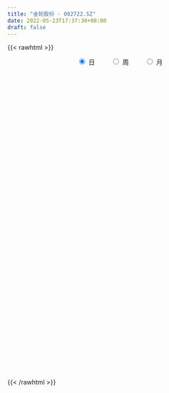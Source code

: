 ```yaml
---
title: "金轮股份 - 002722.SZ"
date: 2022-05-23T17:37:30+08:00
draft: false
---
```

{{< rawhtml >}}
    <div style="text-align: center">
        <label style="padding: 1rem;"><input style="margin-right: .5rem" type="radio" name="period" value="D" checked onclick="period_change(this)">日</label>
        <label style="padding: 1rem;"><input style="margin-right: .5rem" type="radio" name="period" value="W" onclick="period_change(this)">周</label>
        <label style="padding: 1rem;"><input style="margin-right: .5rem" type="radio" name="period" value="M" onclick="period_change(this)">月</label>
    </div>
    <div id="chart" style="height: 700px;"></div> 
    <script type="text/javascript">
        const D_v = [29540.01,19705.76,13783.36,18724.8,16854.02,21760.97,12408.0,9203.0,9210.0,19580.03,15314.66,8583.0,7541.0,9333.0,10350.11,13234.0,21246.44,17171.02,7627.02,10613.02,7798.01,6740.0,11750.0,17583.01,22428.33,13745.0,12539.6,26282.88,48815.02,25202.34,19177.02,22521.0,23849.41,12480.0,17145.01,13607.0,13845.56,10935.0,10678.3,11093.01,15631.22,12966.56,9770.22,13306.0,11323.96,13561.22,9998.0,8195.0,12367.92,5506.0,9317.0,8236.0,8039.33,9776.0,9061.0,20246.51,11210.0,7804.0,14082.0,8140.0,10072.0,9028.0,11045.09,11756.49,23821.0,23014.0,44930.56,35906.39,27461.82,25692.0,23168.5,16668.0,18751.0,27755.84,18300.71,43947.0,24241.01,19572.0,23809.0,33464.23,33584.84,33512.83,20903.53,19076.8,14858.99,16646.0,14756.0,14851.05,12149.36,17169.0,25646.65,37424.05,28118.3,24191.01,16433.0,15124.26,24366.0,9470.0,11513.78,6914.0,10866.01,7193.01,38720.56,41671.68,93333.93,74706.01,54613.71,30189.8,100962.21,141797.03,103416.89,71551.62,58770.44,43609.57,39744.0,36044.42,70797.27,56603.91,33527.35,46784.48,34726.83,43763.42,73543.37,47463.15,43237.0,44427.09,40610.73,34162.5,23081.5,43179.0,29408.0,35622.0,83324.0,66308.2,37172.95,47472.0,75911.83,35866.76,23230.0,31844.11,22893.0,39750.1,33325.23,20619.93,18549.1,98325.02,145037.58,116612.72,75483.0,40029.0,43390.01,33496.0,24697.0,38227.0,40150.0,33821.0,30223.97,26290.0,16871.46,22335.46,18538.1,142492.93,82390.04,60171.69,59709.69,32622.0,66355.0,31489.01,35462.27,22520.01,36804.77,17054.0,39725.01,17375.82,12788.18,40459.36,20962.0,18051.0,21208.0,19857.01,18972.0,17894.0,12238.09,19775.0,14641.0,12241.9,11501.26,9977.36,11166.0,12212.0,14461.27,17492.27,20879.0,12019.0,14772.1,11854.83,8086.01,9178.83,10229.83,9208.0,13979.0,15185.0,9699.68,12421.0,9555.0,13462.52,13579.0,12816.7,14735.77,9966.31,16068.01,9875.0,10141.01,10777.01,11404.0,154542.53,126430.24,94734.66,51258.49,36596.79,36758.1,30339.88,19250.01,18134.29,14488.0,16301.0,12977.0,11340.69,8526.01,12856.0,17324.1,10480.19,19434.0,14899.0,15205.0,11196.19,15813.55,12300.55,11942.0,7184.0,9374.85,17342.84,9350.0,8295.61,9035.77,10913.0,21994.0,16657.36,11255.0,23840.4]
const D_histogram = [0.0,-0.0101278632,-0.0209825497,-0.011426606,-0.0129672705,-0.0346395923,-0.0474656528,-0.0520711162,-0.0543293181,-0.0206997369,0.0014288978,0.0132966829,0.0161789651,0.013241339,0.0107683267,0.0053029036,0.0250397342,0.0199141899,0.0134685775,-0.0017935321,-0.0096521424,-0.0092455391,0.0033612407,0.002524673,0.0188272413,0.0085987008,0.0167191126,0.0409819138,0.0925042721,0.1192718947,0.1314013874,0.1385260585,0.1182120528,0.0904299536,0.054750037,0.0267145381,-0.0053316348,-0.0401140851,-0.0529987938,-0.0634875457,-0.0526347205,-0.0582104914,-0.0564276542,-0.0468065502,-0.0479864841,-0.0455542482,-0.0536451816,-0.0562982457,-0.0680390983,-0.0655601519,-0.0560635665,-0.0425385073,-0.0379495338,-0.0518791254,-0.0504020973,-0.0915615346,-0.1053860417,-0.103665351,-0.0620608567,-0.0287681493,-0.0023647993,0.0228089542,0.0439258544,0.0651219587,0.0997862084,0.1351038507,0.2012186973,0.2067691472,0.1991238398,0.1818782701,0.1686775955,0.1340690213,0.0932946484,0.0984437428,0.0935918813,0.123355947,0.1302173358,0.1271727066,0.10247269,0.0882351148,0.0702514439,0.028366227,-0.0072236769,-0.0159258258,-0.0181317742,-0.0141945348,-0.0193444414,-0.0375340581,-0.0430741594,-0.0549752561,-0.0860685425,-0.0775872149,-0.1192357207,-0.0985903299,-0.0933647273,-0.1093522663,-0.1694572944,-0.1975177333,-0.2271846227,-0.2181329955,-0.1713889748,-0.1432849889,-0.0839767096,-0.0214295312,0.096715463,0.1214025632,0.1682660127,0.1898129283,0.2877417497,0.2962914701,0.2374857767,0.1951639726,0.1585659451,0.0939274101,0.0308424233,-0.0101631605,0.0216406629,0.0080187504,-0.0206157937,-0.0054195992,-0.0043787089,-0.0384199164,-0.0013185809,0.0152521272,0.023794799,0.0389289551,0.0177454898,-0.0161966573,-0.0276015313,-0.0178379411,-0.0163373638,-0.0206954863,0.0149459124,-0.0098453493,-0.0163094026,-0.0619644188,-0.0466860676,-0.0487935625,-0.0500893007,-0.0545232169,-0.0720545591,-0.1292588739,-0.1812326687,-0.1738217959,-0.1681108539,-0.0612733519,0.0549859503,0.1588054693,0.1877586753,0.1965593607,0.1535288933,0.1092735935,0.0873813009,0.0683288224,0.0487084283,-0.0054501223,-0.052877952,-0.0660387361,-0.0875136528,-0.1084072584,-0.120574207,-0.1040226492,-0.068825106,-0.1104208902,-0.0873124946,-0.0852879307,-0.0395923258,-0.0141403,-0.0365019278,-0.0352463143,-0.0536348978,-0.0653809328,-0.1264437985,-0.1536633336,-0.1521498122,-0.1834136597,-0.1878542465,-0.201625011,-0.1613500692,-0.0978783281,-0.0344586712,0.0084515462,0.029218214,0.0349505165,0.0372611806,0.028924877,0.0244971638,0.0118465504,0.0125470938,0.0087870299,-0.0154607209,0.0010870728,-0.0304173537,-0.0354359487,-0.0554187207,-0.0459544869,-0.0318265409,-0.023739838,-0.0287439526,-0.0390725941,-0.0827405258,-0.1148328492,-0.1147513867,-0.0853122743,-0.0745590504,-0.1059058481,-0.0960232982,-0.0739999043,-0.0351418805,-0.0017290292,0.0418395168,0.0638670941,0.0640729783,0.0804389221,0.0892998192,0.184686099,0.2025245948,0.2169478184,0.1916037902,0.1722205929,0.1099720314,0.0347178168,-0.0237624387,-0.0354241254,-0.0495957852,-0.0689519432,-0.0706023313,-0.0743093622,-0.0629873462,-0.0452480793,-0.0632421708,-0.0693606323,-0.138394459,-0.1861304007,-0.1888726663,-0.1909193062,-0.1447624383,-0.0909038743,-0.0609994453,-0.0213723713,0.0204055335,0.0472550763,0.078548849,0.099959676,0.1131876683,0.1062955214,0.1124385554,0.1127717806,0.1091890323,0.1222360765]
const D_fast = [0.0,-0.0126598291,-0.0287601529,-0.0220608608,-0.0268433428,-0.0571755628,-0.0818680364,-0.0994912788,-0.1153318103,-0.0868771634,-0.0643913042,-0.0491993484,-0.0422723249,-0.0418996162,-0.0416805468,-0.0458202441,-0.0198234799,-0.0199704768,-0.0230489447,-0.0387594374,-0.0490310833,-0.0509358647,-0.0374887748,-0.0376941742,-0.0166847957,-0.0247636609,-0.0124634709,0.0220448086,0.096693235,0.1532788313,0.1982586708,0.2400148565,0.249253864,0.2440792532,0.2220868459,0.2007299815,0.1673508999,0.1225399283,0.0964055211,0.0700448828,0.0677390279,0.0476106342,0.0352865578,0.0332060243,0.0200294693,0.0110731431,-0.0104290856,-0.0271567111,-0.0559073384,-0.0698184299,-0.0743377361,-0.0714473038,-0.0763457137,-0.1032450866,-0.1143685829,-0.1784184038,-0.2185894213,-0.2427850684,-0.2166957883,-0.1905951182,-0.164782968,-0.133906976,-0.1018086122,-0.0643320181,-0.0047212163,0.0643723887,0.1807919095,0.2380346463,0.2801702987,0.3083942966,0.3373630208,0.336271702,0.3188209912,0.3485810213,0.3671271301,0.4277301826,0.4671459053,0.4958944527,0.4968126086,0.5046338122,0.5042130023,0.4694193421,0.4320235189,0.4193399137,0.4126010216,0.4129896274,0.4030036105,0.3754304791,0.359121838,0.3334769273,0.2808665052,0.2699510292,0.1984935932,0.1944914016,0.1763758223,0.1330502167,0.0305808651,-0.0468590072,-0.1333220523,-0.1788036739,-0.1749068969,-0.1826241582,-0.1443100563,-0.0871202607,0.0552035992,0.1102413402,0.1991712929,0.2681714405,0.4380356993,0.5206582873,0.5212240381,0.5276932271,0.5307366859,0.4895800034,0.4342056225,0.3906592486,0.4278732377,0.4162560128,0.3824675202,0.3963088149,0.396255028,0.3526088414,0.3893805317,0.4097642717,0.4242556431,0.449122038,0.4323749452,0.3943836338,0.3760783769,0.3813824819,0.3787987182,0.3692667242,0.408644601,0.3813920019,0.370850598,0.309704477,0.3133113113,0.2990054258,0.2851873625,0.2671226421,0.2315776601,0.1420586268,0.0447766648,0.0087320887,-0.0275846828,0.0639344812,0.1939402709,0.3374611572,0.4133540322,0.4712945577,0.4666463136,0.4497094122,0.4496624448,0.4476921719,0.4402488849,0.3847278038,0.324080486,0.2944100179,0.2510566879,0.2030612678,0.1607507674,0.1512966629,0.1692879297,0.1000869229,0.1013671949,0.0820697761,0.1178672995,0.1397842504,0.1082971406,0.1007411756,0.0689438676,0.0408525993,-0.051821216,-0.1174565845,-0.1539805161,-0.2310977786,-0.2825019269,-0.3466789443,-0.3467415197,-0.3077393607,-0.2529343716,-0.2079112676,-0.1798400464,-0.1653701146,-0.1537441554,-0.1548492398,-0.1531526621,-0.1628416378,-0.159004321,-0.1605676274,-0.1886805584,-0.1718609966,-0.2109697615,-0.2248473436,-0.2586847958,-0.2607091837,-0.254537873,-0.2523861296,-0.2645762323,-0.2846730223,-0.3490260855,-0.4098266212,-0.4384330053,-0.4303219615,-0.4382085003,-0.49603176,-0.5101550346,-0.5066316168,-0.4765590631,-0.4435784691,-0.3895500439,-0.3515556931,-0.3353315643,-0.29885589,-0.2676700381,-0.1261122335,-0.0576425891,0.0110175892,0.0335745085,0.0572464594,0.0224909057,-0.0440838546,-0.1085047198,-0.1290224379,-0.1555930439,-0.1921871877,-0.2114881587,-0.2337725301,-0.2381973507,-0.2317701036,-0.2655747378,-0.2890333574,-0.3926657989,-0.4869343408,-0.5368947729,-0.5866712393,-0.576704981,-0.5455723856,-0.5309178179,-0.4966338368,-0.4497545485,-0.4110912367,-0.3601602518,-0.3137595057,-0.2722345964,-0.2525528629,-0.2183001901,-0.1897740197,-0.16605951,-0.1224534467]
const D_slow = [0.0,-0.0025319658,-0.0077776032,-0.0106342547,-0.0138760724,-0.0225359704,-0.0344023836,-0.0474201627,-0.0610024922,-0.0661774264,-0.065820202,-0.0624960313,-0.05845129,-0.0551409553,-0.0524488736,-0.0511231477,-0.0448632141,-0.0398846666,-0.0365175223,-0.0369659053,-0.0393789409,-0.0416903257,-0.0408500155,-0.0402188472,-0.0355120369,-0.0333623617,-0.0291825836,-0.0189371051,0.0041889629,0.0340069366,0.0668572834,0.101488798,0.1310418112,0.1536492996,0.1673368089,0.1740154434,0.1726825347,0.1626540134,0.1494043149,0.1335324285,0.1203737484,0.1058211256,0.091714212,0.0800125745,0.0680159534,0.0566273914,0.043216096,0.0291415346,0.01213176,-0.004258278,-0.0182741696,-0.0289087965,-0.0383961799,-0.0513659613,-0.0639664856,-0.0868568692,-0.1132033797,-0.1391197174,-0.1546349316,-0.1618269689,-0.1624181687,-0.1567159302,-0.1457344666,-0.1294539769,-0.1045074248,-0.0707314621,-0.0204267878,0.031265499,0.081046459,0.1265160265,0.1686854254,0.2022026807,0.2255263428,0.2501372785,0.2735352488,0.3043742356,0.3369285695,0.3687217462,0.3943399187,0.4163986974,0.4339615583,0.4410531151,0.4392471958,0.4352657394,0.4307327959,0.4271841622,0.4223480518,0.4129645373,0.4021959974,0.3884521834,0.3669350478,0.3475382441,0.3177293139,0.2930817314,0.2697405496,0.242402483,0.2000381594,0.1506587261,0.0938625704,0.0393293216,-0.0035179221,-0.0393391693,-0.0603333467,-0.0656907295,-0.0415118638,-0.011161223,0.0309052802,0.0783585122,0.1502939497,0.2243668172,0.2837382614,0.3325292545,0.3721707408,0.3956525933,0.4033631992,0.4008224091,0.4062325748,0.4082372624,0.403083314,0.4017284142,0.4006337369,0.3910287578,0.3906991126,0.3945121444,0.4004608442,0.4101930829,0.4146294554,0.4105802911,0.4036799082,0.399220423,0.395136082,0.3899622104,0.3936986885,0.3912373512,0.3871600006,0.3716688959,0.359997379,0.3477989883,0.3352766631,0.3216458589,0.3036322192,0.2713175007,0.2260093335,0.1825538845,0.1405261711,0.1252078331,0.1389543207,0.178655688,0.2255953568,0.274735197,0.3131174203,0.3404358187,0.3622811439,0.3793633495,0.3915404566,0.390177926,0.376958438,0.360448754,0.3385703408,0.3114685262,0.2813249744,0.2553193121,0.2381130356,0.2105078131,0.1886796895,0.1673577068,0.1574596253,0.1539245503,0.1447990684,0.1359874898,0.1225787654,0.1062335322,0.0746225825,0.0362067491,-0.0018307039,-0.0476841188,-0.0946476805,-0.1450539332,-0.1853914505,-0.2098610326,-0.2184757004,-0.2163628138,-0.2090582603,-0.2003206312,-0.191005336,-0.1837741168,-0.1776498258,-0.1746881882,-0.1715514148,-0.1693546573,-0.1732198375,-0.1729480693,-0.1805524078,-0.1894113949,-0.2032660751,-0.2147546968,-0.2227113321,-0.2286462916,-0.2358322797,-0.2456004282,-0.2662855597,-0.294993772,-0.3236816187,-0.3450096872,-0.3636494498,-0.3901259119,-0.4141317364,-0.4326317125,-0.4414171826,-0.4418494399,-0.4313895607,-0.4154227872,-0.3994045426,-0.3792948121,-0.3569698573,-0.3107983325,-0.2601671838,-0.2059302292,-0.1580292817,-0.1149741335,-0.0874811256,-0.0788016714,-0.0847422811,-0.0935983125,-0.1059972588,-0.1232352445,-0.1408858274,-0.1594631679,-0.1752100045,-0.1865220243,-0.202332567,-0.2196727251,-0.2542713399,-0.30080394,-0.3480221066,-0.3957519331,-0.4319425427,-0.4546685113,-0.4699183726,-0.4752614654,-0.4701600821,-0.458346313,-0.4387091007,-0.4137191817,-0.3854222647,-0.3588483843,-0.3307387455,-0.3025458003,-0.2752485422,-0.2446895231]
const D_data = [['2021-05-11', 11.8977, 12.2051, 11.8085, 12.3836],['2021-05-12', 12.0464, 12.0464, 11.9076, 12.1555],['2021-05-13', 12.0762, 11.9671, 11.7589, 12.0762],['2021-05-14', 11.8779, 12.2051, 11.8779, 12.3439],['2021-05-17', 12.096, 12.0762, 11.9076, 12.3439],['2021-05-18', 11.9969, 11.7391, 11.6895, 11.9969],['2021-05-19', 11.7292, 11.7193, 11.63, 11.9176],['2021-05-20', 11.6697, 11.7292, 11.6598, 11.9374],['2021-05-21', 11.7093, 11.6895, 11.6499, 11.8581],['2021-05-24', 11.6895, 12.1853, 11.6895, 12.215],['2021-05-25', 12.1952, 12.1753, 11.9969, 12.2249],['2021-05-26', 12.1059, 12.1357, 12.0167, 12.1654],['2021-05-27', 12.1654, 12.0663, 12.0365, 12.1753],['2021-05-28', 12.0464, 11.9969, 11.8977, 12.1059],['2021-05-31', 12.06, 11.99, 11.97, 12.28],['2021-06-01', 12.0, 11.93, 11.74, 12.11],['2021-06-02', 11.93, 12.29, 11.86, 12.29],['2021-06-03', 12.3, 12.03, 12.0, 12.36],['2021-06-04', 12.0, 11.99, 11.92, 12.12],['2021-06-07', 12.02, 11.82, 11.78, 12.03],['2021-06-08', 11.8, 11.84, 11.8, 11.98],['2021-06-09', 11.91, 11.91, 11.79, 11.98],['2021-06-10', 11.94, 12.09, 11.85, 12.14],['2021-06-11', 12.1, 11.95, 11.92, 12.24],['2021-06-15', 11.9, 12.21, 11.71, 12.34],['2021-06-16', 12.3, 11.9, 11.88, 12.3],['2021-06-17', 11.9, 12.13, 11.86, 12.24],['2021-06-18', 12.13, 12.44, 12.0, 12.54],['2021-06-21', 12.65, 13.04, 12.61, 13.35],['2021-06-22', 13.04, 13.03, 12.82, 13.04],['2021-06-23', 13.15, 13.06, 12.86, 13.15],['2021-06-24', 13.1, 13.17, 12.96, 13.21],['2021-06-25', 13.17, 12.91, 12.74, 13.29],['2021-06-28', 12.92, 12.79, 12.76, 12.98],['2021-06-29', 12.82, 12.6, 12.49, 12.88],['2021-06-30', 12.64, 12.58, 12.49, 12.72],['2021-07-01', 12.57, 12.4, 12.3, 12.62],['2021-07-02', 12.4, 12.19, 12.13, 12.48],['2021-07-05', 12.22, 12.32, 12.2, 12.44],['2021-07-06', 12.33, 12.26, 12.18, 12.47],['2021-07-07', 12.21, 12.5, 12.15, 12.67],['2021-07-08', 12.57, 12.28, 12.26, 12.59],['2021-07-09', 12.21, 12.33, 12.18, 12.39],['2021-07-12', 12.37, 12.43, 12.3, 12.45],['2021-07-13', 12.42, 12.29, 12.22, 12.45],['2021-07-14', 12.29, 12.31, 12.16, 12.52],['2021-07-15', 12.3, 12.13, 12.1, 12.31],['2021-07-16', 12.12, 12.13, 12.06, 12.22],['2021-07-19', 12.12, 11.93, 11.76, 12.12],['2021-07-20', 11.88, 12.03, 11.82, 12.03],['2021-07-21', 11.96, 12.1, 11.96, 12.18],['2021-07-22', 12.05, 12.17, 11.97, 12.21],['2021-07-23', 12.16, 12.07, 12.0, 12.16],['2021-07-26', 12.08, 11.77, 11.7, 12.16],['2021-07-27', 11.86, 11.88, 11.71, 12.03],['2021-07-28', 11.7, 11.17, 10.95, 11.71],['2021-07-29', 11.26, 11.27, 11.25, 11.5],['2021-07-30', 11.26, 11.33, 11.19, 11.41],['2021-08-02', 11.37, 11.86, 11.14, 11.92],['2021-08-03', 11.86, 11.9, 11.82, 12.07],['2021-08-04', 11.9, 11.94, 11.88, 12.13],['2021-08-05', 11.86, 12.05, 11.86, 12.18],['2021-08-06', 12.0, 12.13, 11.85, 12.18],['2021-08-09', 12.15, 12.27, 12.11, 12.42],['2021-08-10', 12.27, 12.64, 12.27, 12.9],['2021-08-11', 12.68, 12.92, 12.64, 12.98],['2021-08-12', 12.8, 13.71, 12.8, 13.85],['2021-08-13', 13.65, 13.31, 13.3, 13.79],['2021-08-16', 13.2, 13.31, 13.0, 13.63],['2021-08-17', 13.3, 13.29, 13.18, 13.69],['2021-08-18', 13.29, 13.42, 13.01, 13.64],['2021-08-19', 13.42, 13.17, 13.11, 13.48],['2021-08-20', 13.17, 13.01, 12.8, 13.35],['2021-08-23', 13.25, 13.6, 13.11, 13.65],['2021-08-24', 13.65, 13.59, 13.45, 13.8],['2021-08-25', 13.56, 14.22, 13.55, 14.29],['2021-08-26', 14.11, 14.18, 13.89, 14.34],['2021-08-27', 14.12, 14.22, 14.0, 14.28],['2021-08-30', 14.21, 14.02, 13.89, 14.32],['2021-08-31', 13.96, 14.18, 13.93, 14.84],['2021-09-01', 14.17, 14.17, 14.05, 14.95],['2021-09-02', 14.1, 13.81, 13.65, 14.1],['2021-09-03', 13.74, 13.75, 13.71, 14.2],['2021-09-06', 13.75, 14.02, 13.69, 14.1],['2021-09-07', 14.02, 14.12, 13.96, 14.2],['2021-09-08', 14.18, 14.25, 14.02, 14.37],['2021-09-09', 14.18, 14.18, 14.05, 14.22],['2021-09-10', 14.18, 13.99, 13.87, 14.26],['2021-09-13', 14.02, 14.11, 13.8, 14.15],['2021-09-14', 14.19, 14.0, 13.85, 14.34],['2021-09-15', 13.9, 13.64, 13.51, 13.96],['2021-09-16', 13.67, 14.06, 13.66, 14.5],['2021-09-17', 14.05, 13.31, 13.26, 14.1],['2021-09-22', 12.95, 13.99, 12.93, 14.04],['2021-09-23', 14.07, 13.83, 13.72, 14.14],['2021-09-24', 13.95, 13.49, 13.41, 13.95],['2021-09-27', 13.51, 12.65, 12.61, 13.64],['2021-09-28', 12.71, 12.69, 12.51, 12.83],['2021-09-29', 12.69, 12.36, 12.3, 12.69],['2021-09-30', 12.36, 12.62, 12.24, 12.72],['2021-10-08', 12.86, 13.09, 12.67, 13.16],['2021-10-11', 13.01, 12.93, 12.78, 13.1],['2021-10-12', 13.45, 13.46, 13.15, 14.18],['2021-10-13', 13.44, 13.78, 13.22, 14.11],['2021-10-14', 13.78, 14.99, 13.67, 15.15],['2021-10-15', 15.0, 14.29, 14.09, 15.0],['2021-10-18', 14.29, 14.88, 14.2, 15.0],['2021-10-19', 14.88, 14.9, 14.69, 15.08],['2021-10-20', 14.92, 16.39, 14.85, 16.39],['2021-10-21', 16.81, 15.82, 15.7, 17.13],['2021-10-22', 16.33, 15.09, 14.83, 16.33],['2021-10-25', 15.0, 15.24, 14.99, 15.76],['2021-10-26', 15.33, 15.29, 14.84, 15.54],['2021-10-27', 15.17, 14.82, 14.7, 15.28],['2021-10-28', 14.82, 14.6, 14.45, 15.15],['2021-10-29', 14.61, 14.66, 14.27, 14.84],['2021-11-01', 14.8, 15.61, 14.66, 15.61],['2021-11-02', 15.65, 15.16, 15.05, 15.65],['2021-11-03', 15.18, 14.91, 14.68, 15.27],['2021-11-04', 14.84, 15.47, 14.7, 15.54],['2021-11-05', 15.31, 15.39, 15.11, 15.55],['2021-11-08', 15.35, 14.9, 14.85, 15.44],['2021-11-09', 14.8, 15.84, 14.8, 15.85],['2021-11-10', 15.66, 15.79, 15.46, 16.09],['2021-11-11', 15.7, 15.83, 15.61, 16.15],['2021-11-12', 15.9, 16.06, 15.7, 16.19],['2021-11-15', 16.18, 15.67, 15.53, 16.19],['2021-11-16', 15.63, 15.42, 15.32, 15.78],['2021-11-17', 15.45, 15.62, 15.33, 15.67],['2021-11-18', 15.6, 15.92, 15.43, 16.09],['2021-11-19', 16.03, 15.89, 15.72, 16.06],['2021-11-22', 15.71, 15.85, 15.51, 16.08],['2021-11-23', 15.92, 16.49, 15.8, 16.68],['2021-11-24', 16.49, 15.82, 15.77, 16.6],['2021-11-25', 15.82, 16.01, 15.6, 16.18],['2021-11-26', 15.99, 15.4, 15.33, 15.99],['2021-11-29', 15.05, 16.09, 15.01, 16.39],['2021-11-30', 16.18, 15.92, 15.74, 16.35],['2021-12-01', 15.61, 15.93, 15.61, 16.08],['2021-12-02', 15.96, 15.88, 15.8, 16.26],['2021-12-03', 15.82, 15.65, 15.61, 15.93],['2021-12-06', 15.64, 14.91, 14.86, 15.64],['2021-12-07', 14.9, 14.59, 14.35, 15.06],['2021-12-08', 14.59, 15.1, 14.49, 15.11],['2021-12-09', 15.1, 15.0, 14.9, 15.37],['2021-12-10', 14.96, 16.5, 14.9, 16.5],['2021-12-13', 17.02, 17.24, 16.49, 17.75],['2021-12-14', 17.3, 17.79, 16.96, 18.26],['2021-12-15', 17.92, 17.38, 17.14, 18.0],['2021-12-16', 17.28, 17.42, 17.16, 17.57],['2021-12-17', 17.53, 16.86, 16.82, 17.54],['2021-12-20', 17.04, 16.76, 16.52, 17.04],['2021-12-21', 16.86, 16.99, 16.66, 17.04],['2021-12-22', 17.02, 17.03, 16.5, 17.24],['2021-12-23', 16.98, 17.02, 16.7, 17.49],['2021-12-24', 17.05, 16.46, 16.32, 17.3],['2021-12-27', 16.34, 16.3, 16.08, 16.49],['2021-12-28', 16.35, 16.57, 16.1, 16.71],['2021-12-29', 16.58, 16.36, 16.31, 16.63],['2021-12-30', 16.41, 16.22, 16.12, 16.55],['2021-12-31', 16.2, 16.19, 16.12, 16.39],['2022-01-05', 17.81, 16.51, 16.25, 17.81],['2022-01-06', 16.26, 16.85, 15.57, 16.86],['2022-01-07', 16.75, 15.83, 15.71, 16.82],['2022-01-10', 15.87, 16.54, 15.64, 17.16],['2022-01-11', 16.55, 16.3, 16.11, 16.63],['2022-01-12', 16.23, 16.95, 16.13, 17.39],['2022-01-13', 17.03, 16.89, 16.82, 17.12],['2022-01-14', 16.81, 16.3, 16.29, 17.01],['2022-01-17', 16.3, 16.53, 16.15, 16.65],['2022-01-18', 16.51, 16.22, 15.94, 16.65],['2022-01-19', 16.15, 16.19, 16.0, 16.42],['2022-01-20', 16.38, 15.31, 15.31, 16.38],['2022-01-21', 15.31, 15.39, 15.26, 15.63],['2022-01-24', 15.51, 15.56, 15.15, 15.83],['2022-01-25', 15.33, 14.93, 14.75, 15.45],['2022-01-26', 14.83, 15.01, 14.82, 15.16],['2022-01-27', 15.0, 14.67, 14.51, 15.15],['2022-01-28', 14.63, 15.25, 14.56, 15.4],['2022-02-07', 15.32, 15.69, 15.08, 15.69],['2022-02-08', 15.74, 15.95, 15.53, 15.99],['2022-02-09', 15.88, 15.94, 15.72, 16.06],['2022-02-10', 15.96, 15.82, 15.78, 16.01],['2022-02-11', 15.8, 15.7, 15.28, 15.85],['2022-02-14', 15.6, 15.68, 15.31, 15.69],['2022-02-15', 15.81, 15.53, 15.4, 15.95],['2022-02-16', 15.57, 15.54, 15.46, 15.63],['2022-02-17', 15.52, 15.38, 15.37, 15.59],['2022-02-18', 15.38, 15.5, 15.2, 15.6],['2022-02-21', 15.54, 15.42, 15.37, 15.58],['2022-02-22', 15.36, 15.06, 14.96, 15.37],['2022-02-23', 15.07, 15.52, 15.07, 15.57],['2022-02-24', 15.49, 14.84, 14.6, 15.52],['2022-02-25', 14.89, 15.02, 14.88, 15.16],['2022-02-28', 14.98, 14.7, 14.39, 15.0],['2022-03-01', 14.8, 14.97, 14.65, 15.15],['2022-03-02', 14.84, 15.03, 14.81, 15.06],['2022-03-03', 15.06, 14.96, 14.82, 15.06],['2022-03-04', 14.9, 14.75, 14.62, 14.96],['2022-03-07', 14.75, 14.58, 14.5, 14.84],['2022-03-08', 14.58, 13.93, 13.91, 14.68],['2022-03-09', 13.9, 13.75, 13.1, 14.15],['2022-03-10', 14.0, 13.93, 13.92, 14.39],['2022-03-11', 13.81, 14.25, 13.51, 14.28],['2022-03-14', 14.29, 14.01, 14.0, 14.36],['2022-03-15', 14.01, 13.3, 13.29, 14.01],['2022-03-16', 13.45, 13.62, 12.92, 13.76],['2022-03-17', 13.67, 13.73, 13.67, 13.99],['2022-03-18', 13.56, 14.0, 13.56, 14.1],['2022-03-21', 14.0, 14.05, 13.8, 14.23],['2022-03-22', 14.04, 14.34, 13.88, 14.55],['2022-03-23', 14.5, 14.23, 14.16, 14.53],['2022-03-24', 14.35, 14.01, 13.97, 14.35],['2022-03-25', 14.0, 14.26, 13.95, 14.36],['2022-03-28', 14.08, 14.25, 13.88, 14.42],['2022-03-29', 15.68, 15.68, 15.1, 15.68],['2022-03-30', 15.51, 15.13, 14.81, 15.55],['2022-03-31', 15.24, 15.31, 15.0, 16.15],['2022-04-01', 14.82, 14.92, 14.8, 15.5],['2022-04-06', 14.88, 15.0, 14.75, 15.08],['2022-04-07', 14.8, 14.34, 14.32, 14.87],['2022-04-08', 14.23, 13.85, 13.73, 14.4],['2022-04-11', 13.88, 13.69, 13.52, 14.05],['2022-04-12', 13.58, 14.05, 13.48, 14.08],['2022-04-13', 14.1, 13.9, 13.82, 14.19],['2022-04-14', 14.04, 13.68, 13.66, 14.04],['2022-04-15', 13.68, 13.77, 13.54, 13.91],['2022-04-18', 13.7, 13.65, 13.32, 13.7],['2022-04-19', 13.55, 13.78, 13.55, 13.84],['2022-04-20', 13.78, 13.87, 13.73, 14.08],['2022-04-21', 13.8, 13.35, 13.26, 13.96],['2022-04-22', 13.35, 13.35, 13.08, 13.44],['2022-04-25', 13.49, 12.24, 12.24, 13.49],['2022-04-26', 12.4, 12.02, 12.0, 12.6],['2022-04-27', 11.93, 12.25, 11.69, 12.27],['2022-04-28', 12.13, 12.04, 11.88, 12.33],['2022-04-29', 12.05, 12.57, 12.05, 12.75],['2022-05-05', 12.38, 12.78, 12.37, 12.99],['2022-05-06', 12.42, 12.58, 12.35, 12.76],['2022-05-09', 12.76, 12.79, 12.42, 12.87],['2022-05-10', 12.76, 12.97, 12.57, 13.05],['2022-05-11', 13.03, 12.93, 12.9, 13.38],['2022-05-12', 12.93, 13.13, 12.51, 13.18],['2022-05-13', 13.15, 13.16, 13.0, 13.26],['2022-05-16', 13.16, 13.18, 13.03, 13.33],['2022-05-17', 13.26, 12.98, 12.86, 13.28],['2022-05-18', 13.19, 13.18, 13.14, 13.76],['2022-05-19', 13.27, 13.17, 13.02, 13.3],['2022-05-20', 13.25, 13.16, 13.11, 13.28],['2022-05-23', 13.23, 13.45, 13.17, 13.5]]
const W_v = [397235.08,316841.9600000001,236065.66,223732.89,145111.86,250400.75,175062.35,126985.2,189669.39,293609.0,524203.37,561181.03,562586.87,334774.47,201384.14,278519.91,472891.7,422084.27,614042.0499999999,215592.62,144577.3,126475.92,111689.09,106735.51,71089.22,63526.71,80068.57,66430.87,159227.97,73246.04,42609.21,17874.51,87624.34,146269.01,130339.87,122268.85,87039.41,216173.84,286616.76,127908.5,140455.85,80781.36,128236.92,76693.22,201915.01,325404.18,277715.64,405609.58,153948.51,121873.56,103717.92,90725.47,95784.24,75792.26,51984.85,47588.64,42807.79,76932.86,43247.73,49492.0,36276.0,47969.0,83225.13,149582.37,58421.6,69390.41,117005.51,140082.62,455457.65,405739.33,249591.95,160330.88,92600.56,73314.57,113189.24,35612.43,64537.07,59430.2,46611.0,109330.04,114802.35,156051.0,237043.94,260022.83,207796.57,273076.6,324718.22,261813.3,164572.38,115561.31,91457.01,28797.88,76701.86,55592.1,34631.38,56147.91,33699.34,106710.13,271276.32,101017.12,82169.23,54961.63,70660.57,64418.79,52998.9,37531.65,29594.61,39820.46,34966.02,74322.99,50098.33,73978.99,95450.39,10343.45,43583.09,168111.34,42949.12,111529.27,143622.66,56501.56,90088.73,81373.16,92086.17,94344.5,245455.17,194415.88,105404.87,223030.42,143807.51,123673.46,164257.68,100555.79,111343.63,135524.06,126221.89,121529.33,69539.88,53363.94,36548.25,45757.34,58512.95,46058.32,35670.47,43399.11,33387.32,34208.01,37754.13,45115.22,54573.02,40558.87,88901.87,67199.92,176380.12,130433.96,131595.85,59479.83,109608.92,98482.91,111417.02,304214.29,97456.35,80328.57,104992.92,76627.94,27083.2,9282.83,69266.64,42433.49,43419.54,39613.57,30502.06,31929.74,36359.21,46905.07,44047.26,22219.01,34033.45,23697.94,77851.03,41203.4,31573.65,38982.1,33704.21,13699.63,16475.87,39430.86,36936.04,34319.08,31996.88,21096.0,23520.01,55178.3,118290.38,83761.09,91793.61,70541.88,109635.51,69435.99,60351.69,69628.59,54484.04,74995.81,139564.79,68012.57,60139.31,56384.18,43466.25,58097.51,52367.09,139428.44,111741.32,133816.56,145274.43,80188.84,120507.36,55748.27,52263.78,10866.01,255625.19,430979.64,249720.05,242439.84,252434.03,170441.73,269899.15,189745.7,210569.38,420552.31,170391.0,114258.99,285054.66,225637.97,133479.61,113468.54,88736.1,59527.52,77063.54,54121.6,60492.68,64148.99,56827.34,438369.92,103694.77,81150.3,60526.99,76547.74,24242.55,51547.3,69855.13,23840.4]
const W_histogram = [0.0,-0.3329878063,-0.5876329103,-0.6734039096,-0.7426021096,-0.7221727757,-0.5936630545,-0.5176596673,-0.4150526563,-0.1700668694,0.1761463982,0.5440396786,0.6300567617,0.4992350893,0.4306844269,0.3640622171,0.3929599458,0.4011086726,0.0717000093,-0.1063568205,-0.2502424409,-0.2650032879,-0.3404241567,-0.3898685056,-0.3761738652,-0.3667549646,-0.4427644588,-0.48790404,-0.7711032442,-0.914408913,-0.8700123333,-0.7865205756,-0.6071760907,-0.3403390635,-0.264044403,-0.286133523,-0.1921195235,-0.0420459106,-0.0216234737,-0.0492725263,-0.0682206304,-0.080566369,-0.0500672783,0.0064204535,0.1782532291,0.1740729677,0.2750717099,0.2309057416,0.0937834567,0.0564224072,-0.0442985933,-0.0559280951,-0.0036214857,0.0522593688,0.0213760032,0.0328456423,0.0032596209,0.0176414907,0.026853094,0.0568497839,0.0766719443,0.1165424756,0.2071410691,0.1720382572,0.1222333142,0.1042191274,0.1633289637,0.2679267798,0.5146700498,0.5987745383,0.5278904393,0.4593908014,0.3666838192,0.3125677363,0.2221270939,0.1874502207,0.1706978021,0.1509337205,0.1361133033,0.1230138299,0.1543869115,0.2325063975,0.3156574654,0.3428430702,0.3683671037,0.4643432126,0.5572572748,0.5457083316,0.4502405074,0.3601867622,0.2043550593,0.0684199622,-0.0327261804,-0.1208132916,-0.1806144758,-0.2017114512,-0.2324280293,-0.104107528,-0.0747501428,-0.0951070063,-0.0831495758,-0.0911785625,-0.0750425792,-0.0612193441,-0.0780402592,-0.1055420174,-0.1218910678,-0.1058642461,-0.0975023538,-0.0381927164,0.0027645586,0.0375322461,0.0478520119,0.0583632646,0.0720502138,0.0433095084,0.021101274,0.0090749601,0.0407353891,0.0227778785,0.0461243258,0.0567161195,0.0723115439,0.0807370357,0.1381410921,0.1601105522,0.1707917567,0.2070293607,0.1692346356,0.0350113146,-0.1048063969,-0.1957877406,-0.1956010847,-0.255362673,-0.1972573392,-0.2177347103,-0.239877562,-0.2358616535,-0.2244530276,-0.1966846252,-0.1590442003,-0.1535156371,-0.1319843464,-0.0944158712,-0.082124281,-0.0836504132,-0.0668269663,-0.0336351503,-0.0105011694,0.0211326747,0.0554813935,0.0927700294,0.1651667418,0.1801048329,0.1850408686,0.2007430925,0.2010315444,0.2032088778,0.2104281596,0.2180414338,0.2015972748,0.1597236554,0.1815680257,0.164596803,0.1206458728,0.1035758677,0.0761694266,0.0334259115,0.0098075921,-0.0164216845,-0.0276928258,-0.0175494571,-0.026103656,-0.0167683525,-0.0618420074,-0.0942248988,-0.1281325961,-0.1330764461,-0.1553799702,-0.1857709002,-0.2103564156,-0.2472507349,-0.3184696149,-0.3352418859,-0.2839785522,-0.206662311,-0.1431723072,-0.0913566352,-0.0405019775,-0.0042146911,0.0140932906,0.049241191,0.1088096833,0.1632298629,0.235244846,0.2646200148,0.3163783224,0.3028013452,0.3008169967,0.2854591915,0.2597612603,0.26216078,0.2801715799,0.2304414843,0.1952176097,0.148789501,0.1063679851,0.0250430844,0.0218196056,0.0919185458,0.1096402122,0.1897185991,0.1970370468,0.2032287831,0.1492142873,0.1148383219,0.0273031652,-0.0035089651,0.0494419135,0.1264782972,0.1357886383,0.1758805447,0.2289341287,0.2332020599,0.1857151898,0.155080542,0.1745515978,0.1927387393,0.1602270331,0.1055736953,0.0339232164,0.0082666384,-0.0753041108,-0.1414821893,-0.1553148264,-0.1767407127,-0.2192688383,-0.2588925765,-0.3087067533,-0.345638737,-0.3392255869,-0.2796805054,-0.29972192,-0.3047333905,-0.3210651303,-0.3658786454,-0.3749449211,-0.3238996068,-0.2741294045,-0.208635535]
const W_fast = [0.0,-0.4162347578,-0.8177880894,-1.0719100661,-1.3267587935,-1.4868726535,-1.5067786959,-1.5601902255,-1.5613463786,-1.358877309,-0.9686274419,-0.4647242418,-0.2211929683,-0.2272058684,-0.1880854241,-0.1636920797,-0.0365543645,0.0718715305,-0.2396121305,-0.4442581654,-0.650704396,-0.731716065,-0.892242973,-1.0391544483,-1.1195032743,-1.2017731148,-1.3884737236,-1.5555893149,-2.0315643301,-2.4034722271,-2.5765787308,-2.689717117,-2.6621666548,-2.4804143934,-2.4701308337,-2.5637533345,-2.5177692158,-2.3782070805,-2.3631905121,-2.4031576962,-2.4391609579,-2.4716482888,-2.4536660176,-2.3955731725,-2.1791770896,-2.1398391091,-1.9700724394,-1.9565119723,-2.0701883931,-2.0934438407,-2.2052394896,-2.2308510151,-2.1794497772,-2.1105040804,-2.1360434453,-2.1163623956,-2.1451335117,-2.1263412693,-2.1104163924,-2.0662072566,-2.0272171101,-1.95821096,-1.8158270992,-1.8079203467,-1.8271669612,-1.8191263662,-1.719184289,-1.5476047779,-1.1721939954,-0.9383958724,-0.8773073616,-0.8309592991,-0.8319953265,-0.8079694753,-0.8428783443,-0.8306926622,-0.8047706303,-0.7868012818,-0.7675933731,-0.7499393891,-0.6799695796,-0.5437234943,-0.38165806,-0.2687616877,-0.1511458782,0.0609160338,0.2931444147,0.4180225545,0.4351148571,0.4351078024,0.3303648644,0.2115347578,0.1022070702,-0.0160833639,-0.1210381671,-0.1925630054,-0.2813865908,-0.1790929715,-0.168423122,-0.212556737,-0.2213867005,-0.2522103278,-0.2548349893,-0.2563165903,-0.2926475701,-0.3465348327,-0.39335665,-0.4037958898,-0.419809586,-0.3700481277,-0.328399713,-0.284248964,-0.2619661953,-0.2368641264,-0.2051646237,-0.2230779521,-0.240010868,-0.2497684418,-0.2079241656,-0.2201872065,-0.1853096778,-0.1605388542,-0.1268655439,-0.0982557931,-0.0063164637,0.0556806344,0.1090597782,0.1970547224,0.2015686562,0.0760981638,-0.0899211469,-0.2298494257,-0.278563041,-0.4021652976,-0.3933742986,-0.4682853472,-0.5503975894,-0.6053470943,-0.6500517253,-0.6714544793,-0.6735751044,-0.7064254505,-0.7178902464,-0.703925739,-0.7121652191,-0.7346039545,-0.7344872492,-0.7097042208,-0.6891955323,-0.6522785195,-0.6040594523,-0.543578309,-0.4298899112,-0.3699256119,-0.318729359,-0.252841362,-0.202295024,-0.1493154711,-0.0894891494,-0.0273655168,0.0065896429,0.0046469374,0.071883314,0.0960612922,0.0822718302,0.091095792,0.0827317075,0.0483446703,0.0271782489,-0.0031564488,-0.0213507965,-0.0155947921,-0.030674905,-0.0255316896,-0.0860658464,-0.1420049624,-0.2079458087,-0.2461587703,-0.3073072869,-0.384140942,-0.4613155613,-0.5600225644,-0.7108588481,-0.8114415906,-0.8311728949,-0.8055222314,-0.7778253044,-0.7488487912,-0.7081196279,-0.6728860142,-0.6510547099,-0.6035965118,-0.5168255986,-0.4215979533,-0.2907717587,-0.1952415862,-0.064388698,-0.0022653389,0.0709545618,0.1269615544,0.1662039384,0.234143653,0.3221973479,0.3300776234,0.3436581512,0.3344274178,0.3185978982,0.2435337686,0.2457651911,0.3388437678,0.3839754872,0.5114835239,0.5680612334,0.6250601654,0.6083492414,0.6026828565,0.5219734911,0.4902841195,0.5555954765,0.6642514346,0.7075089352,0.7915709778,0.901858094,0.9644265401,0.9633684675,0.9715039551,1.0346129104,1.1009847367,1.1085297888,1.0802698748,1.0171002,0.9935102816,0.8911135047,0.7895648788,0.7369035352,0.6712924707,0.5739471356,0.4696002532,0.3426093881,0.2192677202,0.1408744735,0.1304994287,0.035527534,-0.0456672841,-0.1422653065,-0.2785484829,-0.3813509889,-0.4112805763,-0.4300427251,-0.4167077394]
const W_slow = [0.0,-0.0832469516,-0.2301551791,-0.3985061565,-0.5841566839,-0.7646998778,-0.9131156415,-1.0425305583,-1.1462937223,-1.1888104397,-1.1447738401,-1.0087639205,-0.85124973,-0.7264409577,-0.618769851,-0.5277542967,-0.4295143103,-0.3292371421,-0.3113121398,-0.3379013449,-0.4004619551,-0.4667127771,-0.5518188163,-0.6492859427,-0.743329409,-0.8350181502,-0.9457092649,-1.0676852749,-1.2604610859,-1.4890633141,-1.7065663975,-1.9031965414,-2.0549905641,-2.1400753299,-2.2060864307,-2.2776198114,-2.3256496923,-2.33616117,-2.3415670384,-2.35388517,-2.3709403275,-2.3910819198,-2.4035987394,-2.401993626,-2.3574303187,-2.3139120768,-2.2451441493,-2.1874177139,-2.1639718497,-2.1498662479,-2.1609408963,-2.17492292,-2.1758282915,-2.1627634493,-2.1574194485,-2.1492080379,-2.1483931327,-2.14398276,-2.1372694865,-2.1230570405,-2.1038890544,-2.0747534355,-2.0229681683,-1.979958604,-1.9494002754,-1.9233454936,-1.8825132527,-1.8155315577,-1.6868640452,-1.5371704107,-1.4051978009,-1.2903501005,-1.1986791457,-1.1205372116,-1.0650054382,-1.018142883,-0.9754684324,-0.9377350023,-0.9037066765,-0.872953219,-0.8343564911,-0.7762298918,-0.6973155254,-0.6116047578,-0.5195129819,-0.4034271788,-0.2641128601,-0.1276857772,-0.0151256503,0.0749210402,0.1260098051,0.1431147956,0.1349332505,0.1047299276,0.0595763087,0.0091484459,-0.0489585615,-0.0749854435,-0.0936729792,-0.1174497307,-0.1382371247,-0.1610317653,-0.1797924101,-0.1950972461,-0.2146073109,-0.2409928153,-0.2714655822,-0.2979316437,-0.3223072322,-0.3318554113,-0.3311642716,-0.3217812101,-0.3098182072,-0.295227391,-0.2772148376,-0.2663874605,-0.261112142,-0.2588434019,-0.2486595547,-0.242965085,-0.2314340036,-0.2172549737,-0.1991770877,-0.1789928288,-0.1444575558,-0.1044299177,-0.0617319786,-0.0099746384,0.0323340205,0.0410868492,0.01488525,-0.0340616852,-0.0829619563,-0.1468026246,-0.1961169594,-0.250550637,-0.3105200274,-0.3694854408,-0.4255986977,-0.474769854,-0.5145309041,-0.5529098134,-0.5859059,-0.6095098678,-0.630040938,-0.6509535413,-0.6676602829,-0.6760690705,-0.6786943629,-0.6734111942,-0.6595408458,-0.6363483384,-0.595056653,-0.5500304448,-0.5037702276,-0.4535844545,-0.4033265684,-0.3525243489,-0.299917309,-0.2454069506,-0.1950076319,-0.155076718,-0.1096847116,-0.0685355109,-0.0383740427,-0.0124800757,0.0065622809,0.0149187588,0.0173706568,0.0132652357,0.0063420293,0.001954665,-0.004571249,-0.0087633371,-0.024223839,-0.0477800637,-0.0798132127,-0.1130823242,-0.1519273168,-0.1983700418,-0.2509591457,-0.3127718294,-0.3923892332,-0.4761997046,-0.5471943427,-0.5988599205,-0.6346529972,-0.657492156,-0.6676176504,-0.6686713232,-0.6651480005,-0.6528377028,-0.6256352819,-0.5848278162,-0.5260166047,-0.459861601,-0.3807670204,-0.3050666841,-0.2298624349,-0.1584976371,-0.093557322,-0.028017127,0.042025768,0.0996361391,0.1484405415,0.1856379168,0.212229913,0.2184906841,0.2239455855,0.246925222,0.274335275,0.3217649248,0.3710241865,0.4218313823,0.4591349541,0.4878445346,0.4946703259,0.4937930846,0.506153563,0.5377731373,0.5717202969,0.6156904331,0.6729239652,0.7312244802,0.7776532777,0.8164234132,0.8600613126,0.9082459974,0.9483027557,0.9746961795,0.9831769836,0.9852436432,0.9664176155,0.9310470682,0.8922183616,0.8480331834,0.7932159738,0.7284928297,0.6513161414,0.5649064571,0.4801000604,0.4101799341,0.3352494541,0.2590661064,0.1787998238,0.0873301625,-0.0064060678,-0.0873809695,-0.1559133206,-0.2080722044]
const W_data = [['2017-07-07', 32.6756, 32.8192, 32.1299, 34.9446],['2017-07-14', 31.5937, 27.6014, 27.5249, 31.7852],['2017-07-21', 27.477, 26.5962, 24.5665, 27.477],['2017-07-28', 26.2324, 27.2376, 25.8973, 28.2333],['2017-08-04', 27.2185, 26.3856, 25.8782, 27.5632],['2017-08-11', 26.6919, 26.6919, 26.309, 28.5301],['2017-08-18', 26.6345, 27.8025, 26.5387, 28.6067],['2017-08-25', 27.7642, 27.1132, 26.5675, 28.0418],['2017-09-01', 27.1132, 27.4004, 27.0557, 28.5301],['2017-09-08', 27.477, 29.7268, 27.1228, 30.5502],['2017-09-22', 28.7216, 32.4362, 28.3865, 34.1117],['2017-09-29', 32.4362, 34.7818, 30.2534, 35.3084],['2017-10-13', 35.9594, 32.8192, 32.5703, 37.654],['2017-10-20', 32.599, 30.3204, 29.4588, 33.116],['2017-10-27', 30.1577, 30.8374, 29.8034, 31.297],['2017-11-03', 30.6268, 30.7321, 28.5301, 31.9384],['2017-11-10', 30.2151, 32.0629, 30.1864, 33.0298],['2017-11-17', 31.7182, 32.1682, 29.296, 33.8915],['2017-11-24', 32.1873, 27.2089, 27.1898, 34.5425],['2017-12-01', 26.8068, 27.6685, 25.6101, 27.8599],['2017-12-08', 27.2759, 27.027, 25.8782, 27.7163],['2017-12-15', 26.9026, 27.9461, 26.8068, 28.2046],['2017-12-22', 28.128, 26.6249, 26.5866, 28.6641],['2017-12-29', 26.7111, 26.2324, 25.859, 27.1802],['2018-01-05', 26.2803, 26.5196, 26.1366, 26.9983],['2018-01-12', 26.5196, 26.1175, 25.8494, 26.5196],['2018-01-19', 26.0984, 24.4134, 23.5517, 26.0984],['2018-01-26', 24.4134, 23.9538, 23.9347, 25.1984],['2018-02-02', 23.9347, 19.4062, 18.3818, 24.3463],['2018-02-09', 19.1956, 19.1286, 18.535, 19.9902],['2018-02-14', 19.1477, 20.2679, 19.1477, 21.0434],['2018-02-23', 20.1051, 20.1817, 20.1051, 20.6891],['2018-03-02', 20.2487, 21.254, 20.2487, 21.6369],['2018-03-09', 21.2061, 22.8815, 21.1295, 23.6379],['2018-03-16', 22.6805, 20.871, 20.7753, 23.2166],['2018-03-23', 20.871, 19.2435, 18.7648, 21.4455],['2018-03-30', 18.8605, 20.3732, 18.3339, 20.7753],['2018-04-04', 20.153, 21.3114, 19.0424, 21.3114],['2018-04-13', 20.8423, 19.7892, 19.5786, 20.9668],['2018-04-20', 19.6264, 18.8031, 18.4201, 19.9711],['2018-04-27', 18.5733, 18.401, 17.9989, 19.1094],['2018-05-04', 18.1808, 17.9989, 17.0415, 18.9562],['2018-05-11', 17.7308, 18.1903, 17.7308, 18.9084],['2018-05-18', 18.3531, 18.3914, 17.9989, 18.5063],['2018-05-25', 18.4488, 20.1913, 18.0372, 20.1913],['2018-06-01', 20.8423, 18.2478, 17.8457, 20.8423],['2018-06-08', 18.2861, 19.6839, 18.2191, 20.1721],['2018-06-15', 19.5211, 17.9051, 17.8089, 20.6604],['2018-06-22', 16.8948, 16.0674, 14.961, 17.347],['2018-06-29', 16.1636, 16.5966, 15.2977, 17.1258],['2018-07-06', 16.5677, 15.1245, 14.6242, 16.789],['2018-07-13', 15.0187, 15.5864, 14.7878, 15.798],['2018-07-20', 15.4998, 16.1636, 15.4036, 16.5389],['2018-07-27', 16.0674, 16.2117, 15.9423, 16.6447],['2018-08-03', 16.0578, 14.9129, 14.6531, 16.2021],['2018-08-10', 14.6339, 15.1053, 14.403, 15.2208],['2018-08-17', 14.9995, 14.249, 14.172, 15.1919],['2018-08-24', 14.1913, 14.4607, 13.893, 15.673],['2018-08-31', 14.4222, 14.172, 14.1432, 14.8648],['2018-09-07', 14.1432, 14.2683, 13.9315, 14.9129],['2018-09-14', 14.2009, 14.0277, 13.7583, 14.3645],['2018-09-21', 13.7776, 14.2202, 13.5659, 14.3356],['2018-09-28', 14.172, 15.0476, 14.1336, 15.3747],['2018-10-12', 14.7878, 13.4889, 12.8924, 15.5767],['2018-10-19', 13.6621, 12.9117, 12.4306, 13.7583],['2018-10-26', 12.979, 12.9405, 12.5268, 13.5852],['2018-11-02', 13.0367, 13.8545, 12.902, 14.0662],['2018-11-09', 13.9411, 14.7782, 13.6333, 15.1823],['2018-11-16', 14.9033, 17.578, 14.6339, 18.8576],['2018-11-23', 17.2605, 16.6543, 16.308, 18.059],['2018-11-30', 16.154, 14.9898, 14.6242, 16.5485],['2018-12-07', 15.3458, 14.8455, 14.4895, 15.6537],['2018-12-14', 14.8455, 14.2586, 14.2009, 14.8455],['2018-12-21', 14.249, 14.4511, 14.1239, 14.6146],['2018-12-28', 14.4607, 13.6621, 13.5948, 14.9995],['2019-01-04', 13.7102, 14.0373, 13.4793, 14.0662],['2019-01-11', 14.1143, 14.1239, 13.9508, 14.4222],['2019-01-18', 14.1432, 13.9796, 13.7776, 14.3548],['2019-01-25', 13.9027, 13.9315, 13.7583, 14.0758],['2019-02-01', 13.9508, 13.8545, 13.1618, 14.961],['2019-02-15', 13.8161, 14.4511, 13.8064, 14.9706],['2019-02-22', 14.5377, 15.3747, 14.5377, 15.4517],['2019-03-01', 15.519, 15.9905, 15.2785, 16.3176],['2019-03-08', 16.1155, 15.7595, 15.7307, 17.0295],['2019-03-15', 15.8558, 16.0867, 15.8269, 17.2412],['2019-03-22', 16.0963, 17.5683, 16.0963, 18.059],['2019-03-29', 17.1354, 18.4054, 16.9526, 18.7421],['2019-04-04', 18.2995, 17.7319, 17.703, 19.1173],['2019-04-12', 17.7415, 16.7794, 16.6447, 18.1071],['2019-04-19', 16.9814, 16.6736, 16.2983, 17.145],['2019-04-26', 16.6832, 15.4228, 15.3939, 16.7602],['2019-04-30', 15.4132, 15.0091, 14.8167, 15.4902],['2019-05-10', 14.6723, 14.8359, 13.6429, 14.8648],['2019-05-17', 14.7397, 14.4414, 14.403, 14.9995],['2019-05-24', 14.519, 14.2852, 14.0708, 14.8893],['2019-05-31', 14.2949, 14.4021, 14.1975, 14.8698],['2019-06-06', 14.5385, 13.9636, 13.9344, 14.5483],['2019-06-14', 13.9636, 16.0781, 13.9246, 16.0781],['2019-06-21', 17.228, 15.1816, 14.7529, 17.5008],['2019-06-28', 15.1816, 14.4995, 14.4118, 15.5519],['2019-07-05', 14.6749, 14.7919, 14.636, 15.2401],['2019-07-12', 14.7919, 14.4606, 14.1585, 14.8309],['2019-07-19', 14.5385, 14.6944, 14.2364, 14.9965],['2019-07-26', 14.7139, 14.6652, 14.2072, 14.7821],['2019-08-02', 14.6749, 14.1877, 14.139, 14.7432],['2019-08-09', 14.1877, 13.8272, 13.681, 14.5483],['2019-08-16', 13.8759, 13.72, 13.5251, 14.0026],['2019-08-23', 13.8272, 13.9928, 13.7687, 14.0903],['2019-08-30', 13.7395, 13.8369, 13.6518, 14.1682],['2019-09-06', 13.8662, 14.558, 13.8174, 14.7724],['2019-09-12', 14.6847, 14.5385, 14.4508, 14.7724],['2019-09-20', 14.597, 14.636, 14.1877, 14.9088],['2019-09-27', 14.5775, 14.4411, 14.2462, 15.055],['2019-09-30', 14.3826, 14.4995, 14.3826, 14.6847],['2019-10-11', 14.4995, 14.6165, 14.1293, 14.8893],['2019-10-18', 14.5872, 14.0513, 13.9928, 15.7663],['2019-10-25', 14.0513, 13.9831, 13.7882, 14.1],['2019-11-01', 14.0903, 13.9928, 13.8174, 14.9965],['2019-11-08', 14.0708, 14.5775, 14.0026, 15.396],['2019-11-15', 14.4021, 13.9831, 13.9246, 14.4021],['2019-11-22', 13.9344, 14.5093, 13.8564, 14.6652],['2019-11-29', 14.3826, 14.4508, 13.9831, 14.558],['2019-12-06', 14.6165, 14.6067, 14.0708, 14.7139],['2019-12-13', 14.6262, 14.6165, 14.3826, 14.7529],['2019-12-20', 14.8893, 15.474, 14.7334, 15.6494],['2019-12-27', 15.357, 15.3473, 15.0062, 15.8832],['2020-01-03', 15.2693, 15.4155, 14.9673, 15.5519],['2020-01-10', 15.2011, 16.0099, 15.1134, 16.1366],['2020-01-17', 15.8345, 15.2304, 15.2011, 16.0197],['2020-01-23', 15.2304, 13.642, 13.3789, 15.3668],['2020-02-07', 12.2778, 12.804, 11.0598, 13.3497],['2020-02-14', 12.8235, 12.6676, 12.5799, 13.223],['2020-02-21', 12.6676, 13.3984, 12.6676, 13.4666],['2020-02-28', 13.3595, 12.2876, 12.2778, 13.4277],['2020-03-06', 12.2486, 13.5543, 12.2486, 14.0221],['2020-03-13', 13.2523, 12.4727, 12.044, 13.3789],['2020-03-20', 12.6384, 12.1122, 11.6542, 12.6384],['2020-03-27', 11.9076, 12.1512, 11.7906, 12.4727],['2020-04-03', 11.8978, 12.044, 11.7906, 12.1609],['2020-04-10', 12.1219, 12.1219, 12.1122, 12.6676],['2020-04-17', 12.1219, 12.2096, 11.8393, 12.5702],['2020-04-24', 12.2096, 11.7224, 11.7127, 12.2194],['2020-04-30', 11.8296, 11.8004, 11.0598, 12.0245],['2020-05-08', 11.6639, 11.9855, 11.586, 12.2876],['2020-05-15', 11.9758, 11.6445, 11.6445, 12.0147],['2020-05-22', 11.6445, 11.3424, 11.2839, 11.7809],['2020-05-29', 11.2644, 11.4593, 11.2644, 11.5568],['2020-06-05', 11.4593, 11.6639, 11.4593, 11.7809],['2020-06-12', 11.7809, 11.5762, 11.4009, 12.0245],['2020-06-19', 11.5957, 11.7391, 11.5178, 11.7887],['2020-06-24', 11.749, 11.8878, 11.6994, 12.3935],['2020-07-03', 11.8878, 12.0861, 11.6796, 12.1456],['2020-07-10', 12.0861, 12.8396, 12.0861, 13.2164],['2020-07-17', 12.8892, 12.4133, 12.3637, 13.3255],['2020-07-24', 12.4827, 12.4133, 12.3439, 13.3354],['2020-07-31', 12.4629, 12.6909, 12.1952, 12.8099],['2020-08-07', 12.7306, 12.6413, 12.5224, 12.9884],['2020-08-14', 12.6512, 12.7801, 12.2745, 13.028],['2020-08-21', 12.7901, 12.9884, 12.7504, 13.1866],['2020-08-28', 13.0478, 13.1668, 12.7901, 15.467],['2020-09-04', 13.0875, 12.9784, 12.6215, 13.2858],['2020-09-11', 13.1371, 12.6215, 12.3439, 13.1371],['2020-09-18', 12.7306, 13.4841, 12.681, 13.494],['2020-09-25', 13.4841, 13.1371, 13.0379, 13.722],['2020-09-30', 13.2065, 12.7405, 12.6017, 13.2065],['2020-10-09', 12.8099, 12.9983, 12.8099, 13.028],['2020-10-16', 13.0082, 12.8198, 12.6215, 13.375],['2020-10-23', 12.8595, 12.4827, 12.4331, 12.9388],['2020-10-30', 12.4827, 12.562, 12.0464, 12.6909],['2020-11-06', 12.4034, 12.3935, 12.2249, 12.681],['2020-11-13', 12.3241, 12.4629, 12.2745, 12.681],['2020-11-20', 12.4827, 12.7107, 12.3836, 12.7603],['2020-11-27', 12.7107, 12.4629, 12.3439, 12.7603],['2020-12-04', 12.4728, 12.6711, 12.4034, 12.8595],['2020-12-11', 12.6215, 11.8581, 11.6895, 12.6711],['2020-12-18', 11.8779, 11.7391, 11.5011, 11.987],['2020-12-25', 11.7986, 11.4416, 11.1938, 11.8977],['2020-12-31', 11.3128, 11.5805, 11.2037, 11.7787],['2021-01-08', 11.6399, 11.1541, 10.9657, 12.9784],['2021-01-15', 11.055, 10.7476, 10.3907, 11.1442],['2021-01-22', 10.7179, 10.4799, 10.47, 10.8765],['2021-01-29', 10.5592, 9.9346, 9.8255, 10.5592],['2021-02-05', 9.9148, 8.9332, 8.725, 9.9643],['2021-02-10', 8.9828, 9.0522, 8.8043, 9.1117],['2021-02-19', 9.191, 9.6768, 9.1315, 9.7958],['2021-02-26', 9.7661, 10.0734, 9.7165, 10.1626],['2021-03-05', 10.0833, 10.0536, 9.7958, 10.2618],['2021-03-12', 10.1527, 10.0337, 9.8355, 10.5097],['2021-03-19', 9.9842, 10.1527, 9.9544, 10.4105],['2021-03-26', 10.2717, 10.0932, 9.9643, 10.2717],['2021-04-02', 10.1527, 9.9247, 9.8751, 10.2519],['2021-04-09', 9.9643, 10.2122, 9.9643, 10.4898],['2021-04-16', 10.2221, 10.7476, 9.9247, 10.9062],['2021-04-23', 10.8071, 11.0153, 10.5592, 11.3326],['2021-04-30', 11.0351, 11.6598, 10.5592, 11.749],['2021-05-07', 11.8581, 11.5309, 11.5111, 12.6413],['2021-05-14', 11.4615, 12.2051, 11.4516, 12.3836],['2021-05-21', 12.096, 11.6895, 11.63, 12.3439],['2021-05-28', 11.6895, 11.9969, 11.6895, 12.2249],['2021-06-04', 12.06, 11.99, 11.74, 12.36],['2021-06-11', 12.02, 11.95, 11.78, 12.24],['2021-06-18', 11.9, 12.44, 11.71, 12.54],['2021-06-25', 12.65, 12.91, 12.61, 13.35],['2021-07-02', 12.92, 12.19, 12.13, 12.98],['2021-07-09', 12.22, 12.33, 12.15, 12.67],['2021-07-16', 12.37, 12.13, 12.06, 12.52],['2021-07-23', 12.12, 12.07, 11.76, 12.21],['2021-07-30', 12.08, 11.33, 10.95, 12.16],['2021-08-06', 11.37, 12.13, 11.14, 12.18],['2021-08-13', 12.15, 13.31, 12.11, 13.85],['2021-08-20', 13.2, 13.01, 12.8, 13.69],['2021-08-27', 13.25, 14.22, 13.11, 14.34],['2021-09-03', 14.21, 13.75, 13.65, 14.95],['2021-09-10', 13.75, 13.99, 13.69, 14.37],['2021-09-17', 14.02, 13.31, 13.26, 14.5],['2021-09-24', 12.95, 13.49, 12.93, 14.14],['2021-09-30', 13.51, 12.62, 12.24, 13.64],['2021-10-08', 12.86, 13.09, 12.67, 13.16],['2021-10-15', 13.01, 14.29, 12.78, 15.15],['2021-10-22', 14.29, 15.09, 14.2, 17.13],['2021-10-29', 15.0, 14.66, 14.27, 15.76],['2021-11-05', 14.8, 15.39, 14.66, 15.65],['2021-11-12', 15.35, 16.06, 14.8, 16.19],['2021-11-19', 16.18, 15.89, 15.32, 16.19],['2021-11-26', 15.71, 15.4, 15.33, 16.68],['2021-12-03', 15.05, 15.65, 15.01, 16.39],['2021-12-10', 15.64, 16.5, 14.35, 16.5],['2021-12-17', 17.02, 16.86, 16.49, 18.26],['2021-12-24', 17.04, 16.46, 16.32, 17.49],['2021-12-31', 16.34, 16.19, 16.08, 16.71],['2022-01-07', 17.81, 15.83, 15.57, 17.81],['2022-01-14', 15.87, 16.3, 15.64, 17.39],['2022-01-21', 16.3, 15.39, 15.26, 16.65],['2022-01-28', 15.51, 15.25, 14.51, 15.83],['2022-02-11', 15.32, 15.7, 15.08, 16.06],['2022-02-18', 15.6, 15.5, 15.2, 15.95],['2022-02-25', 15.54, 15.02, 14.6, 15.58],['2022-03-04', 14.98, 14.75, 14.39, 15.15],['2022-03-11', 14.75, 14.25, 13.1, 14.84],['2022-03-18', 14.29, 14.0, 12.92, 14.36],['2022-03-25', 14.0, 14.26, 13.8, 14.55],['2022-04-01', 14.08, 14.92, 13.88, 16.15],['2022-04-08', 14.88, 13.85, 13.73, 15.08],['2022-04-15', 13.88, 13.77, 13.48, 14.19],['2022-04-22', 13.7, 13.35, 13.08, 14.08],['2022-04-29', 13.49, 12.57, 11.69, 13.49],['2022-05-06', 12.38, 12.58, 12.35, 12.99],['2022-05-13', 12.76, 13.16, 12.42, 13.38],['2022-05-20', 13.16, 13.16, 12.86, 13.76],['2022-05-27', 13.23, 13.45, 13.17, 13.5]]
const M_v = [242441.12,1947886.72,1978577.7399999998,2226471.1800000006,1628950.2800000005,1035723.7799999998,647060.2399999999,507818.3699999999,818004.33,722511.0299999999,564155.46,433304.3,759406.13,1320159.1100000003,993362.17,933448.01,940745.2,614506.64,775714.52,1959927.0999999999,1897599.8099999998,1084868.9399999999,1131083.8400000001,1261745.8300000001,732175.78,504672.21,1450890.3799999999,1625845.3099999998,1124391.1700000002,2217401.7299999995,2381929.0099999998,2094202.9899999993,1142076.6000000003,733182.75,763398.4,1943266.3699999999,916035.4900000002,709772.3400000001,2193365.8999999994,1199820.5099999998,835605.8600000002,1404672.1699999999,1174701.97,1888828.4500000002,527823.4300000001,383041.01,243707.58,520865.99,771154.95,785412.62,986765.3599999999,387878.65,240703.11,216962.13,345792.6,1299478.8400000001,439435.25,305761.74,484217.0200000001,1099053.49,662201.88,223073.2500000001,512702.91,303951.91,163169.95,304194.15,358029.22,379729.7100000001,677270.75,544947.2300000001,511681.1600000001,386276.9999999999,206925.37,148748.57,250781.33,543457.3300000001,650300.4300000001,359911.6900000001,164402.5,145960.71,163346.6,189610.18,103310.57,139064.01,357827.38,320315.18,371555.13,242867.81,494626.64,396709.45,947190.8900000001,1046993.3399999999,993738.7899999998,757640.78,240099.26,607929.9400000001,373178.29,169485.38]
const M_histogram = [0.0,1.4945203419,1.7270404691,1.8728053543,1.9580084406,1.8884523836,1.5975852668,1.2523441717,1.080421269,0.8345635707,0.6466908176,0.0950014091,0.1725848775,0.8001403948,0.4821697497,-0.1096583077,-0.7003446779,-1.1229268995,-0.8360067648,-0.1333209511,0.2698920626,-0.1309528415,-0.2777303763,-0.2010573351,-0.3456271754,-0.3921362951,0.1257328056,0.2543918515,0.4184142821,1.0551241215,2.9175013956,3.4355658854,2.5064420791,1.2439052224,0.5824456387,-0.1393358255,-1.0238765095,-2.0791724599,-2.148310277,-2.4958016741,-2.6058884689,-2.0911142941,-1.9578000055,-2.0190637166,-2.0185073042,-2.3302238405,-2.3418946941,-2.2683049504,-2.2267234001,-2.0593442555,-1.9665571054,-1.850666926,-1.752849622,-1.5188996437,-1.355181607,-1.0629131822,-0.8748888687,-0.6937523067,-0.3320539676,0.0969863223,0.1820305403,0.2245982516,0.2827522992,0.3469889612,0.3561498096,0.4202916311,0.4312473878,0.4862842895,0.5780204092,0.5330233864,0.4196464069,0.3367969168,0.2816347224,0.2373650683,0.2482892274,0.3216296914,0.4042100949,0.4335461087,0.4409022213,0.4381583553,0.3782408289,0.2360420617,0.1630826982,0.1236873659,0.2172108117,0.3040507563,0.3980361544,0.3732416082,0.5360995935,0.5253794887,0.6349721089,0.7630043805,0.8309640765,0.778595578,0.6766672537,0.6215052702,0.3833414955,0.2731069123]
const M_fast = [0.0,1.8681504274,2.5324306718,3.1463968956,3.7211020921,4.123659131,4.2321883309,4.2000332786,4.2982156932,4.2609988876,4.2347988389,3.7068597827,3.8275894704,4.6551800865,4.4577518787,3.8385092444,3.0727367048,2.3694227583,2.4473412018,3.1166967778,3.5873828071,3.1537996926,2.9375895637,2.9639982711,2.733021637,2.5884784436,3.1377807456,3.3300377544,3.5986637555,4.4991546253,7.0909072483,8.4678632094,8.165349923,7.2137893718,6.6979411978,5.9413257772,4.8008159659,3.2257269005,2.6195115141,1.6480696985,0.8865107865,0.8785063878,0.522370675,-0.0436589652,-0.5477293789,-1.4420018753,-2.0391464024,-2.5326328963,-3.0477321961,-3.3951891153,-3.7940412416,-4.1408177937,-4.4812128952,-4.6269878278,-4.8020651929,-4.7755250637,-4.8062229674,-4.798524482,-4.5198396348,-4.0665527643,-3.9360009112,-3.837283637,-3.7084415146,-3.5574576123,-3.4592593114,-3.2900445822,-3.1712769786,-2.9946690044,-2.7584277825,-2.6701689587,-2.6786343365,-2.6772845973,-2.6620381111,-2.6469664982,-2.5739700322,-2.4202221454,-2.2365892181,-2.0988666772,-1.9812850093,-1.8744892864,-1.8398466056,-1.9230348574,-1.9552235463,-1.9636970371,-1.8158708885,-1.6530182547,-1.459523818,-1.3910079623,-1.0941250785,-0.9735003112,-0.7051646637,-0.386381297,-0.1106805818,0.0315998142,0.0988383032,0.1990526373,0.0567242365,0.0147663814]
const M_slow = [0.0,0.3736300855,0.8053902027,1.2735915413,1.7630936515,2.2352067474,2.6346030641,2.947689107,3.2177944242,3.4264353169,3.5881080213,3.6118583736,3.6550045929,3.8550396917,3.9755821291,3.9481675521,3.7730813827,3.4923496578,3.2833479666,3.2500177288,3.3174907445,3.2847525341,3.21531994,3.1650556062,3.0786488124,2.9806147386,3.01204794,3.0756459029,3.1802494734,3.4440305038,4.1734058527,5.032297324,5.6589078438,5.9698841494,6.1154955591,6.0806616027,5.8246924754,5.3048993604,4.7678217911,4.1438713726,3.4923992554,2.9696206819,2.4801706805,1.9754047513,1.4707779253,0.8882219652,0.3027482917,-0.2643279459,-0.821008796,-1.3358448598,-1.8274841362,-2.2901508677,-2.7283632732,-3.1080881841,-3.4468835859,-3.7126118814,-3.9313340986,-4.1047721753,-4.1877856672,-4.1635390866,-4.1180314515,-4.0618818886,-3.9911938138,-3.9044465735,-3.8154091211,-3.7103362133,-3.6025243664,-3.480953294,-3.3364481917,-3.2031923451,-3.0982807434,-3.0140815142,-2.9436728336,-2.8843315665,-2.8222592596,-2.7418518368,-2.640799313,-2.5324127859,-2.4221872306,-2.3126476417,-2.2180874345,-2.1590769191,-2.1183062445,-2.0873844031,-2.0330817001,-1.9570690111,-1.8575599725,-1.7642495704,-1.630224672,-1.4988797999,-1.3401367726,-1.1493856775,-0.9416446584,-0.7469957639,-0.5778289505,-0.4224526329,-0.326617259,-0.2583405309]
const M_data = [['2014-01-30', 8.1629, 9.9905, 8.1629, 10.786],['2014-02-28', 9.839, 33.4091, 9.7727, 33.4091],['2014-03-31', 34.9432, 23.6553, 23.3807, 38.8636],['2014-04-30', 23.2008, 25.1894, 22.1117, 34.5833],['2014-05-30', 24.7064, 26.8132, 24.536, 31.8939],['2014-06-30', 26.8321, 26.7467, 22.7955, 28.6653],['2014-07-31', 26.8132, 24.7426, 22.805, 27.3545],['2014-08-29', 24.6951, 23.8782, 23.3938, 26.5947],['2014-09-30', 23.8877, 26.0248, 23.6693, 28.3803],['2014-10-31', 26.0533, 25.208, 23.9542, 28.3044],['2014-11-28', 25.2175, 25.8538, 24.3911, 27.0696],['2014-12-31', 25.8538, 20.098, 19.7371, 26.1578],['2015-04-30', 22.1116, 27.3261, 22.1116, 31.8187],['2015-05-29', 27.3071, 37.0616, 26.4142, 43.5298],['2015-06-30', 37.0711, 27.1236, 23.4881, 41.6777],['2015-07-31', 27.076, 21.9368, 15.3415, 28.4084],['2015-08-31', 21.4609, 18.9675, 16.3693, 25.7055],['2015-09-30', 18.6534, 18.1109, 15.4652, 18.8342],['2015-10-30', 18.6534, 26.3337, 18.5392, 26.3337],['2015-11-30', 27.5994, 34.3089, 27.3805, 42.408],['2015-12-31', 33.4048, 34.0805, 29.9882, 39.4862],['2016-01-29', 33.3097, 24.5349, 21.6132, 33.481],['2016-02-29', 23.8687, 26.5335, 22.1462, 31.0827],['2016-03-31', 24.9061, 29.4077, 22.9932, 32.2152],['2016-04-29', 29.3411, 26.6763, 25.3153, 30.7401],['2016-05-31', 26.5716, 27.5233, 23.8973, 28.2466],['2016-06-30', 27.5994, 36.1986, 27.3139, 38.0295],['2016-07-29', 35.8648, 33.662, 32.5368, 47.0029],['2016-08-31', 33.3759, 35.6169, 32.451, 39.9748],['2016-09-30', 35.6264, 44.781, 35.1687, 51.3513],['2016-10-31', 45.7632, 69.0691, 45.439, 73.2364],['2016-11-30', 67.4289, 61.8885, 56.844, 75.134],['2016-12-30', 60.7442, 45.7823, 45.1529, 68.64],['2017-01-26', 46.0111, 37.9914, 35.9507, 48.6145],['2017-02-28', 38.1916, 41.9011, 37.1617, 42.4351],['2017-03-31', 41.9583, 38.4396, 38.1439, 49.4727],['2017-04-28', 38.3823, 32.4223, 29.3899, 39.6316],['2017-05-31', 32.2412, 24.5647, 23.4585, 32.7561],['2017-06-30', 24.4026, 32.8958, 23.84, 36.0552],['2017-07-31', 32.6756, 27.0462, 24.5665, 34.9446],['2017-08-31', 27.0079, 27.2759, 25.8782, 28.6067],['2017-09-29', 27.2759, 34.7818, 27.1228, 35.3084],['2017-10-31', 35.9594, 30.5215, 29.2003, 37.654],['2017-11-30', 30.4162, 26.9983, 25.6101, 34.5425],['2017-12-29', 26.9791, 26.2324, 25.859, 28.6641],['2018-01-31', 26.2803, 19.8945, 19.7796, 26.9983],['2018-02-28', 19.8849, 20.9859, 18.3818, 21.5316],['2018-03-30', 20.871, 20.3732, 18.3339, 23.6379],['2018-04-27', 20.153, 18.401, 17.9989, 21.3114],['2018-05-31', 18.1808, 18.669, 17.0415, 20.8423],['2018-06-29', 18.4105, 16.5966, 14.961, 20.6604],['2018-07-31', 16.5677, 15.6248, 14.6242, 16.789],['2018-08-31', 15.6248, 14.172, 13.893, 15.7595],['2018-09-28', 14.1432, 15.0476, 13.5659, 15.3747],['2018-10-31', 14.7878, 13.6236, 12.4306, 15.5767],['2018-11-30', 13.8161, 14.9898, 13.4889, 18.8576],['2018-12-28', 15.3458, 13.6621, 13.5948, 15.6537],['2019-01-31', 13.7102, 13.3735, 13.1618, 14.961],['2019-02-28', 13.4408, 16.1059, 13.4312, 16.3176],['2019-03-29', 16.1444, 18.4054, 15.6633, 18.7421],['2019-04-30', 18.2995, 15.0091, 14.8167, 19.1173],['2019-05-31', 14.6723, 14.4021, 13.6429, 14.9995],['2019-06-28', 14.5385, 14.4995, 13.9246, 17.5008],['2019-07-31', 14.6749, 14.597, 14.1585, 15.2401],['2019-08-30', 14.5385, 13.8369, 13.5251, 14.5775],['2019-09-30', 13.8662, 14.4995, 13.8174, 15.055],['2019-10-31', 14.4995, 13.8564, 13.7882, 15.7663],['2019-11-29', 13.9149, 14.4508, 13.8564, 15.396],['2019-12-31', 14.6165, 15.2499, 14.0708, 15.8832],['2020-01-23', 15.2791, 13.642, 13.3789, 16.1366],['2020-02-28', 12.2778, 12.2876, 11.0598, 13.4666],['2020-03-31', 12.2486, 12.005, 11.6542, 14.0221],['2020-04-30', 12.083, 11.8004, 11.0598, 12.6676],['2020-05-29', 11.6639, 11.4593, 11.2644, 12.2876],['2020-06-30', 11.4593, 11.8482, 11.4009, 12.3935],['2020-07-31', 11.8581, 12.6909, 11.7391, 13.3354],['2020-08-31', 12.7306, 13.1371, 12.2745, 15.467],['2020-09-30', 13.147, 12.7405, 12.3439, 13.722],['2020-10-30', 12.8099, 12.562, 12.0464, 13.375],['2020-11-30', 12.4034, 12.4629, 12.2249, 12.7603],['2020-12-31', 12.4629, 11.5805, 11.1938, 12.8595],['2021-01-29', 11.6399, 9.9346, 9.8255, 12.9784],['2021-02-26', 9.9148, 10.0734, 8.725, 10.1626],['2021-03-31', 10.0833, 10.004, 9.7958, 10.5097],['2021-04-30', 9.9743, 11.6598, 9.8751, 11.749],['2021-05-31', 11.8581, 11.99, 11.4516, 12.6413],['2021-06-30', 12.0, 12.58, 11.71, 13.35],['2021-07-30', 12.57, 11.33, 10.95, 12.67],['2021-08-31', 11.37, 14.18, 11.14, 14.84],['2021-09-30', 14.17, 12.62, 12.24, 14.95],['2021-10-29', 12.86, 14.66, 12.67, 17.13],['2021-11-30', 14.8, 15.92, 14.66, 16.68],['2021-12-31', 15.61, 16.19, 14.35, 18.26],['2022-01-28', 17.81, 15.25, 14.51, 17.81],['2022-02-28', 15.32, 14.7, 14.39, 16.06],['2022-03-31', 14.8, 15.31, 12.92, 16.15],['2022-04-29', 14.82, 12.57, 11.69, 15.5],['2022-05-31', 12.38, 13.45, 12.35, 13.76]]
        const D_a = [null,null,null,null,null,null,11.63,null,null,null,null,null,null,null,null,null,null,12.36,null,null,null,null,null,null,null,null,11.86,null,null,null,null,null,null,null,null,null,null,null,null,null,12.67,null,null,null,null,null,null,null,null,null,null,null,null,null,null,10.95,null,null,null,null,null,null,null,null,null,null,13.85,null,null,null,null,null,12.8,null,null,null,null,null,null,null,14.95,null,null,null,null,null,null,null,null,null,null,null,null,null,null,null,null,null,null,12.24,null,null,null,null,null,null,null,null,null,17.13,null,null,null,null,null,14.27,null,null,null,null,null,null,null,null,null,16.19,null,null,null,null,null,null,null,null,null,null,null,null,null,null,null,null,14.35,null,null,null,null,18.26,null,null,null,null,null,null,null,null,16.08,null,null,null,null,17.81,null,null,null,null,null,null,null,null,null,null,null,null,null,null,null,14.51,null,null,null,16.06,null,null,null,null,null,null,null,null,null,null,null,null,null,null,null,null,null,null,null,null,null,null,null,null,12.92,null,null,null,null,null,null,null,null,null,null,16.15,null,null,null,null,null,null,null,null,null,null,null,null,null,null,null,null,11.69,null,null,null,null,null,null,13.38,null,null,null,12.86,null,null,null,null]
const W_a = [null,null,24.5665,null,null,null,null,null,null,null,null,null,37.654,null,null,null,null,null,null,null,null,null,null,null,null,null,null,null,18.3818,null,null,null,null,23.6379,null,null,null,null,null,null,null,null,null,null,null,null,null,null,null,null,null,null,null,null,null,null,null,null,null,null,null,null,null,null,12.4306,null,null,null,null,null,null,null,null,null,null,null,null,null,null,null,null,null,null,null,null,null,null,19.1173,null,null,null,null,13.6429,null,null,null,null,null,17.5008,null,null,null,null,null,null,null,13.5251,null,null,null,null,null,null,null,null,null,null,null,null,null,null,null,null,null,null,null,null,16.1366,null,null,null,null,null,null,null,null,null,null,null,null,null,null,11.0598,null,null,null,null,null,null,null,null,null,null,null,null,null,null,null,null,15.467,null,null,null,null,null,null,null,null,null,null,null,null,null,null,null,null,null,null,null,null,null,null,8.725,null,null,null,null,null,null,null,null,null,null,null,null,null,null,null,null,null,null,null,13.35,null,null,null,null,10.95,null,null,null,null,null,null,null,null,null,null,null,null,null,null,null,null,null,null,null,18.26,null,null,null,null,null,null,null,null,null,null,null,null,null,null,null,null,null,11.69,null,null,null,null]
const M_a = [null,null,38.8636,null,null,null,null,null,null,null,null,null,null,null,null,15.3415,null,null,null,null,null,null,null,null,null,null,null,null,null,null,null,75.134,null,null,null,null,null,null,null,null,null,null,null,null,null,null,null,null,null,null,null,null,null,null,12.4306,null,null,null,null,null,19.1173,null,null,null,null,null,null,null,null,null,11.0598,null,null,null,null,null,15.467,null,null,null,null,null,8.725,null,null,null,null,null,null,null,null,null,18.26,null,null,null,null,null]
        const D_b = [[{ coord: ['2021-05-19', 12.36] }, { coord: ['2021-07-28', 11.86] }],[{ coord: ['2021-08-12', 13.85] }, { coord: ['2021-09-30', 12.8] }],[{ coord: ['2021-10-21', 16.19] }, { coord: ['2022-03-31', 14.35] }]]
const W_b = [[{ coord: ['2018-02-02', 19.1173] }, { coord: ['2019-04-04', 18.3818] }],[{ coord: ['2019-05-10', 16.1366] }, { coord: ['2020-08-28', 13.6429] }],[{ coord: ['2021-02-05', 13.35] }, { coord: ['2021-12-17', 10.95] }]]
const M_b = [[{ coord: ['2014-03-31', 38.8636] }, { coord: ['2021-02-26', 15.3415] }]]
    </script>
{{< /rawhtml >}}